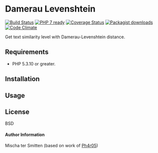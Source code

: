 # Damerau Levenshtein

[![Build Status](https://travis-ci.org/Oefenweb/damerau-levenshtein.svg?branch=master)](https://travis-ci.org/Oefenweb/damerau-levenshtein) [![PHP 7 ready](http://php7ready.timesplinter.ch/Oefenweb/damerau-levenshtein/badge.svg)](https://travis-ci.org/Oefenweb/damerau-levenshtein) [![Coverage Status](https://coveralls.io/repos/Oefenweb/damerau-levenshtein/badge.png)](https://coveralls.io/r/Oefenweb/damerau-levenshtein) [![Packagist downloads](http://img.shields.io/packagist/dt/Oefenweb/damerau-levenshtein.svg)](https://packagist.org/packages/oefenweb/damerau-levenshtein) [![Code Climate](https://codeclimate.com/github/Oefenweb/damerau-levenshtein/badges/gpa.svg)](https://codeclimate.com/github/Oefenweb/damerau-levenshtein)

Get text similarity level with Damerau-Levenshtein distance.

## Requirements

* PHP 5.3.10 or greater.

## Installation

## Usage

## License

BSD

#### Author Information

Mischa ter Smitten (based on work of [Ph4r05](http://www.phpclasses.org/package/7021-PHP-Get-text-similarity-level-with-Damerau-Levenshtein.html))
